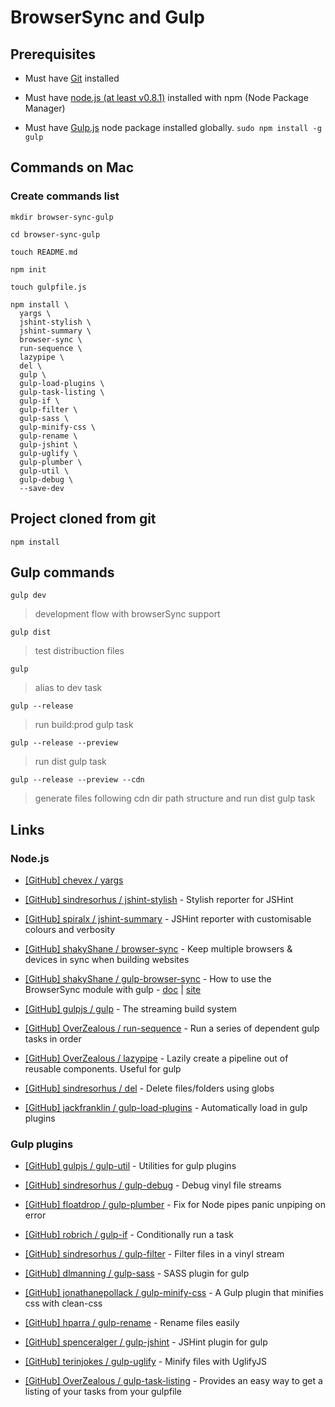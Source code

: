 # BrowserSync and Gulp

## Prerequisites

* Must have [Git](http://git-scm.com/) installed

* Must have [node.js (at least v0.8.1)](http://nodejs.org/) installed with npm (Node Package Manager)

* Must have [Gulp.js](http://gulpjs.com/) node package installed globally.  `sudo npm install -g gulp`


## Commands on Mac

### Create commands list

```
mkdir browser-sync-gulp

cd browser-sync-gulp

touch README.md

npm init

touch gulpfile.js

npm install \
  yargs \
  jshint-stylish \
  jshint-summary \
  browser-sync \
  run-sequence \
  lazypipe \
  del \
  gulp \
  gulp-load-plugins \
  gulp-task-listing \
  gulp-if \
  gulp-filter \
  gulp-sass \
  gulp-minify-css \
  gulp-rename \
  gulp-jshint \
  gulp-uglify \
  gulp-plumber \
  gulp-util \
  gulp-debug \
  --save-dev

```

## Project cloned from git

```
npm install
```

## Gulp commands

```
gulp dev
```

> development flow with browserSync support

```
gulp dist
```

> test distribuction files

```
gulp
```

> alias to dev task

```
gulp --release
```

> run build:prod gulp task

```
gulp --release --preview
```

> run dist gulp task

```
gulp --release --preview --cdn
```

> generate files following cdn dir path structure and run dist gulp task


## Links

### Node.js

* [[GitHub] chevex / yargs](https://github.com/chevex/yargs)

* [[GitHub] sindresorhus / jshint-stylish](https://github.com/sindresorhus/jshint-stylish) - Stylish reporter for JSHint

* [[GitHub] spiralx / jshint-summary](https://github.com/spiralx/jshint-summary) - JSHint reporter with customisable colours and verbosity

* [[GitHub] shakyShane / browser-sync](https://github.com/shakyShane/browser-sync) - Keep multiple browsers & devices in sync when building websites

* [[GitHub] shakyShane / gulp-browser-sync](https://github.com/shakyShane/gulp-browser-sync) - How to use the BrowserSync module with gulp - [doc](http://www.browsersync.io/docs/gulp/) | [site](http://www.browsersync.io/)

* [[GitHub] gulpjs / gulp](https://github.com/gulpjs/gulp) - The streaming build system

* [[GitHub] OverZealous / run-sequence](https://github.com/OverZealous/run-sequence) - Run a series of dependent gulp tasks in order

* [[GitHub] OverZealous / lazypipe](https://github.com/OverZealous/lazypipe) - Lazily create a pipeline out of reusable components. Useful for gulp

* [[GitHub] sindresorhus / del](https://github.com/sindresorhus/del) - Delete files/folders using globs

* [[GitHub] jackfranklin / gulp-load-plugins](https://github.com/jackfranklin/gulp-load-plugins) - Automatically load in gulp plugins


### Gulp plugins

* [[GitHub] gulpjs / gulp-util](https://github.com/gulpjs/gulp-util) - Utilities for gulp plugins

* [[GitHub] sindresorhus / gulp-debug](https://github.com/sindresorhus/gulp-debug) - Debug vinyl file streams

* [[GitHub] floatdrop / gulp-plumber](https://github.com/floatdrop/gulp-plumber) - Fix for Node pipes panic unpiping on error

* [[GitHub] robrich / gulp-if](https://github.com/robrich/gulp-if) - Conditionally run a task

* [[GitHub] sindresorhus / gulp-filter](https://github.com/sindresorhus/gulp-filter) - Filter files in a vinyl stream

* [[GitHub] dlmanning / gulp-sass](https://github.com/dlmanning/gulp-sass) - SASS plugin for gulp

* [[GitHub] jonathanepollack / gulp-minify-css](https://github.com/jonathanepollack/gulp-minify-css) - A Gulp plugin that minifies css with clean-css

* [[GitHub] hparra / gulp-rename](https://github.com/hparra/gulp-rename) - Rename files easily

* [[GitHub] spenceralger / gulp-jshint](https://github.com/spenceralger/gulp-jshint) - JSHint plugin for gulp

* [[GitHub] terinjokes / gulp-uglify](https://github.com/terinjokes/gulp-uglify) - Minify files with UglifyJS

* [[GitHub] OverZealous / gulp-task-listing](https://github.com/OverZealous/gulp-task-listing) - Provides an easy way to get a listing of your tasks from your gulpfile
